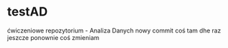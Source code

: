 # testAD
ćwiczeniowe repozytorium - Analiza Danych
nowy commit coś tam dhe
raz jeszcze
ponownie
coś zmieniam